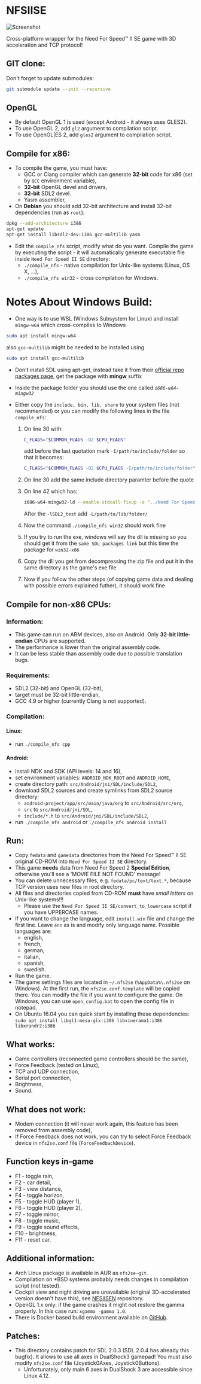 NFSIISE
=======

![Screenshot](https://raw.githubusercontent.com/zaps166/GitHubCommonContents/master/Screenshots/NFSIISE.png)

Cross-platform wrapper for the Need For Speed™ II SE game with 3D acceleration and TCP protocol!

## GIT clone:

Don't forget to update submodules:
```sh
git submodule update --init --recursive
```

## OpenGL

* By default OpenGL 1 is used (except Android - it always uses GLES2).
* To use OpenGL 2, add `gl2` argument to compilation script.
* To use OpenGL|ES 2, add `gles2` argument to compilation script.

## Compile for x86:

* To compile the game, you must have:
  * GCC or Clang compiler which can generate **32-bit** code for x86 (set by `$CC` environment variable),
  * **32-bit** OpenGL devel and drivers,
  * **32-bit** SDL2 devel.
  * Yasm assembler,
* On **Debian** you should add 32-bit architecture and install 32-bit dependencies (run as `root`):
```sh
dpkg --add-architecture i386
apt-get update
apt-get install libsdl2-dev:i386 gcc-multilib yasm
```
* Edit the `compile_nfs` script, modify what do you want. Compile the game by executing the script - it will automatically generate executable file inside `Need For Speed II SE` directory:
  * `./compile_nfs` - native compilation for Unix-like systems (Linux, OS X, ...),
  * `./compile_nfs win32` - cross compilation for Windows.


# Notes About Windows Build:
* One way is to use WSL (Windows Subsystem for Linux) and install `mingw-w64` which cross-compiles to Windows
```sh
sudo apt install mingw-w64
```
also `gcc-multilib` might be needed to be installed using
```sh
sudo apt install gcc-multilib
```

* Don't install SDL using apt-get, instead take it from their [official repo packages page](https://github.com/libsdl-org/SDL/releases/), get the package with **mingw** suffix

* Inside the package folder you should use the one called *`i686-w64-mingw32`*
* Either copy the `include, bin, lib, share` to your system files (not recommended) or you can modify the following lines in the file `compile_nfs`:

  1. On line 30 with:
      ```sh
      C_FLAGS="$COMMON_FLAGS -O2 $CPU_FLAGS"
      ```
      add before the last quotation mark `-I/path/to/include/folder` so that it becomes:
      ```sh
      C_FLAGS="$COMMON_FLAGS -O2 $CPU_FLAGS -I/path/to/include/folder"
      ```
      
  2. On line 30 add the same include directory paramter before the quote

  3. On line 42 which has:
      ```sh
      i686-w64-mingw32-ld --enable-stdcall-fixup -o "../Need For Speed II SE/nfs2se.exe" *.o --stack=0x7D00,0x7D00 --heap=0x2000,0x1000 -lws2_32 -lwinmm -lmingwex -lmsvcrt -lkernel32 -lopengl32 -lSDL2 -lSDL2main -lSDL2_test -subsystem=$WIN_SUBSYSTEM $STRIP -e _start &&
      ```
      After the `-lSDL2_test` add `-L/path/to/lib/folder/`
  4. Now the command `./compile_nfs win32` should work fine
  5. If you try to run the exe, windows will say the dll is missing so you should get it from the `same SDL packages link` but this time the package for `win32-x86`
  6. Copy the dll you get from decompressing the zip file and put it in the same directory as the game's exe file
  7. Now if you follow the other steps (of copying game data and dealing with possible errors explained futher), it should work fine
  
## Compile for non-x86 CPUs:

### Information:
* This game can run on ARM devices, also on Android. Only **32-bit little-endian** CPUs are supported.
* The performance is lower than the original assembly code.
* It can be less stable than assembly code due to possible translation bugs.

### Requirements:
* SDL2 (32-bit) and OpenGL (32-bit),
* target must be 32-bit little-endian,
* GCC 4.9 or higher (currently Clang is not supported).

### Compilation:

#### Linux:
* run `./compile_nfs cpp`

#### Android:
* install NDK and SDK (API levels: 14 and 16),
* set environment variables: `ANDROID_NDK_ROOT` and `ANDROID_HOME`,
* create directory path: `src/Android/jni/SDL/include/SDL2`,
* download SDL2 sources and create symlinks from SDL2 source directory:
  * `android-project/app/src/main/java/org` to `src/Android/src/org`,
  * `src` to `src/Android/jni/SDL`,
  * `include/*.h` to `src/Android/jni/SDL/include/SDL2`,
* run `./compile_nfs android` or `./compile_nfs android install`

## Run:

* Copy `fedata` and `gamedata` directories from the Need For Speed™ II SE original CD-ROM into `Need For Speed II SE` directory.
* This game **needs** data from Need For Speed 2 **Special Edition**, otherwise you'll see a 'MOVIE FILE NOT FOUND' message!
* You can delete unnecessary files, e.g. `fedata/pc/text/text.*`, because TCP version uses new files in root directory.
* All files and directories copied from CD-ROM **must** have *small letters* on Unix-like systems!!!
  * Please use the `Need For Speed II SE/convert_to_lowercase` script if you have UPPERCASE names.
* If you want to change the language, edit `install.win` file and change the first line. Leave `4nn` as is and modify only language name. Possible languages are:
  * english,
  * french,
  * german,
  * italian,
  * spanish,
  * swedish.
* Run the game.
* The game settings files are located in `~/.nfs2se` (`%AppData%\.nfs2se` on Windows). At the first run, the `nfs2se.conf.template` will be copied there. You can modify the file if you want to configure the game. On Windows, you can use `open_config.bat` to open the config file in notepad.
* On Ubuntu 16.04 you can quick start by installing these dependencies:
    `sudo apt install libgl1-mesa-glx:i386 libxinerama1:i386 libxrandr2:i386`

## What works:

* Game controllers (reconnected game controllers should be the same),
* Force Feedback (tested on Linux),
* TCP and UDP connection,
* Serial port connection,
* Brightness,
* Sound.

## What does not work:

* Modem connection (it will never work again, this feature has been removed from assembly code),
* If Force Feedback does not work, you can try to select Force Feedback device in `nfs2se.conf` file (`ForceFeedbackDevice`).

## Function keys in-game

* F1  - toggle rain,
* F2  - car detail,
* F3  - view distance,
* F4  - toggle horizon,
* F5  - toggle HUD (player 1),
* F6  - toggle HUD (player 2),
* F7  - toggle mirror,
* F8  - toggle music,
* F9  - toggle sound effects,
* F10 - brightness,
* F11 - reset car.

## Additional information:

* Arch Linux package is available in AUR as `nfs2se-git`.
* Compilation on *BSD systems probably needs changes in compilation script (not tested).
* Cockpit view and night driving are unavailable (original 3D-accelerated version doesn't have this), see [NFSIISEN](https://github.com/zaps166/NFSIISEN) repository.
* OpenGL 1.x only: if the game crashes it might not restore the gamma properly. In this case run: `xgamma -gamma 1.0`.
* There is Docker based build environment available on [GitHub](https://github.com/thomas-mc-work/nfsiise-build-env).

## Patches:

* This directory contains patch for SDL 2.0.3 (SDL 2.0.4 has already this bugfix). It allows to use all axes in DualShock3 gamepad! You must also modify `nfs2se.conf` file (Joystick0Axes, Joystick0Buttons).
  * Unfortunately, only main 6 axes in DualShock 3 are accessible since Linux 4.12.
